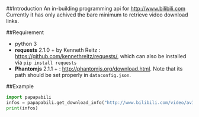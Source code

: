 ##Introduction
An in-building programming api for http://www.bilibili.com
Currently it has only achived the bare minimum to retrieve video download links.

##Requirement
- python 3
- **requests** 2.1.0 + by Kenneth Reitz : https://github.com/kennethreitz/requests/, which can also be installed via `pip install requests`
- **Phantomjs** 2.1.1 + : http://phantomjs.org/download.html. Note that its path should be set properly in `dataconfig.json`.

##Example
```python
import papapabili
infos = papapabili.get_download_info("http://www.bilibili.com/video/av1762101")
print(infos)
```